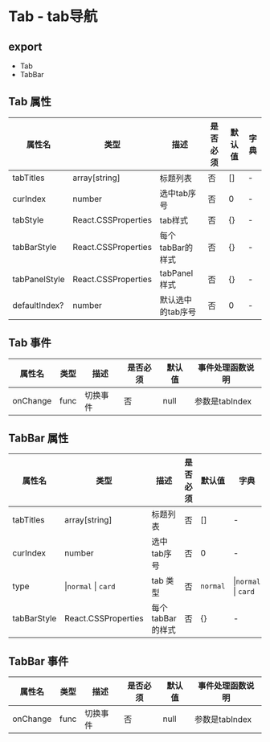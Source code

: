# Tab - tab导航

## export
* Tab
* TabBar

## Tab 属性

属性名 | 类型 | 描述 | 是否必须 | 默认值 | 字典 |
------- | ------- | ------- | ------- | ------- | ------- |
tabTitles | array[string] | 标题列表 | 否 | [] | - |
curIndex | number | 选中tab序号 | 否 | 0 | - |
tabStyle | React.CSSProperties | tab样式 | 否 | {} | - |
tabBarStyle | React.CSSProperties | 每个tabBar的样式 | 否 | {} | - |
tabPanelStyle | React.CSSProperties | tabPanel 样式 | 否 | {} | - |
defaultIndex? | number | 默认选中的tab序号 | 否 | 0 | - |

## Tab 事件
属性名 | 类型 | 描述 | 是否必须 | 默认值 | 事件处理函数说明 |
------- | ------- | ------- | ------- | ------- | ------- |
onChange | func | 切换事件 | 否 | null | 参数是tabIndex |


## TabBar 属性

属性名 | 类型 | 描述 | 是否必须 | 默认值 | 字典 |
------- | ------- | ------- | ------- | ------- | ------- |
tabTitles | array[string] | 标题列表 | 否 | [] | - |
curIndex | number | 选中tab序号 | 否 | 0 | - |
type | \|`normal` \| `card` | tab 类型 | 否 | `normal` | \|`normal` \| `card` |
tabBarStyle | React.CSSProperties | 每个tabBar的样式 | 否 | {} | - |

## TabBar 事件
属性名 | 类型 | 描述 | 是否必须 | 默认值 | 事件处理函数说明 |
------- | ------- | ------- | ------- | ------- | ------- |
onChange | func | 切换事件 | 否 | null | 参数是tabIndex |
